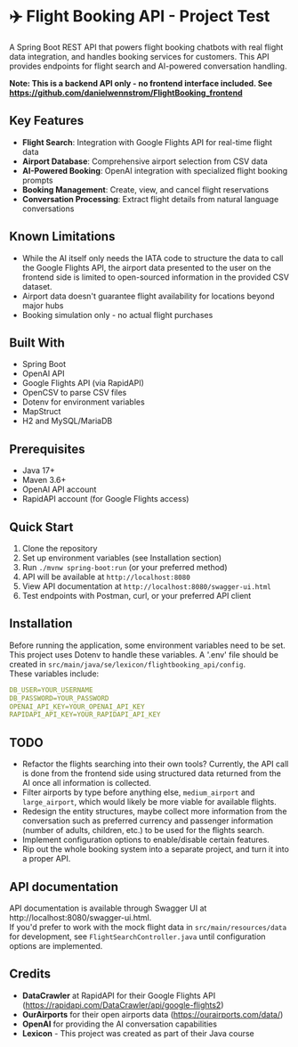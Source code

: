 # ✈️ Flight Booking API - Project Test

A Spring Boot REST API that powers flight booking chatbots with real flight data integration, and handles booking services for customers. This API provides endpoints for flight search and AI-powered conversation handling.

**Note: This is a backend API only - no frontend interface included. See https://github.com/danielwennstrom/FlightBooking_frontend**

## Key Features
- **Flight Search**: Integration with Google Flights API for real-time flight data
- **Airport Database**: Comprehensive airport selection from CSV data
- **AI-Powered Booking**: OpenAI integration with specialized flight booking prompts
- **Booking Management**: Create, view, and cancel flight reservations
- **Conversation Processing**: Extract flight details from natural language conversations

## Known Limitations
- While the AI itself only needs the IATA code to structure the data to call the Google Flights API, the airport data presented to the user on the frontend side is limited to open-sourced information in the provided CSV dataset.
- Airport data doesn't guarantee flight availability for locations beyond major hubs
- Booking simulation only - no actual flight purchases

## Built With
- Spring Boot
- OpenAI API
- Google Flights API (via RapidAPI)
- OpenCSV to parse CSV files
- Dotenv for environment variables
- MapStruct
- H2 and MySQL/MariaDB

## Prerequisites
- Java 17+
- Maven 3.6+
- OpenAI API account
- RapidAPI account (for Google Flights access)

## Quick Start
1. Clone the repository
2. Set up environment variables (see Installation section)
3. Run `./mvnw spring-boot:run` (or your preferred method)
4. API will be available at `http://localhost:8080`
5. View API documentation at `http://localhost:8080/swagger-ui.html`
6. Test endpoints with Postman, curl, or your preferred API client

## Installation
Before running the application, some environment variables need to be set. This project uses Dotenv to handle these variables. A '.env' file should be created in ```src/main/java/se/lexicon/flightbooking_api/config```.  
These variables include:
```yaml  
DB_USER=YOUR_USERNAME  
DB_PASSWORD=YOUR_PASSWORD  
OPENAI_API_KEY=YOUR_OPENAI_API_KEY  
RAPIDAPI_API_KEY=YOUR_RAPIDAPI_API_KEY  
```  

## TODO
- Refactor the flights searching into their own tools? Currently, the API call is done from the frontend side using structured data returned from the AI once all information is collected.
- Filter airports by type before anything else, ```medium_airport``` and ```large_airport```, which would likely be more viable for available flights.
- Redesign the entity structures, maybe collect more information from the conversation such as preferred currency and passenger information (number of adults, children, etc.) to be used for the flights search.
- Implement configuration options to enable/disable certain features.
- Rip out the whole booking system into a separate project, and turn it into a proper API.

## API documentation
API documentation is available through Swagger UI at http://localhost:8080/swagger-ui.html.   
If you'd prefer to work with the mock flight data in ```src/main/resources/data``` for development, see ```FlightSearchController.java``` until configuration options are implemented.

## Credits
- **DataCrawler** at RapidAPI for their Google Flights API (https://rapidapi.com/DataCrawler/api/google-flights2)
- **OurAirports** for their open airports data (https://ourairports.com/data/)
- **OpenAI** for providing the AI conversation capabilities
- **Lexicon** - This project was created as part of their Java course